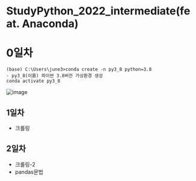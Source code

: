 # StudyPython_2022_intermediate(feat. Anaconda)

# 0일차

    (base) C:\Users\june3>conda create -n py3_8 python=3.8
    - py3_8(이름) 파이썬 3.8버전 가상환경 생성
    conda activate py3_8
![image](https://user-images.githubusercontent.com/83456300/173177682-2a8864cd-ab26-459d-944e-2ad2824b0a26.png)

## 1일차

- 크롤링

## 2일차

- 크롤링-2
- pandas문법
